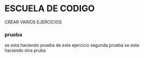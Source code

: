 # ESCUELA DE CODIGO
CREAR VARIOS EJERCICIOS
### prueba
se esta haciendo prueba de este ejercicio
segunda prueba
se esta haciendo otra pruba
